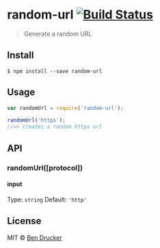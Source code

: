 # random-url [![Build Status](https://travis-ci.org/bendrucker/random-url.svg?branch=master)](https://travis-ci.org/bendrucker/random-url)

> Generate a random URL


## Install

```
$ npm install --save random-url
```


## Usage

```js
var randomUrl = require('random-url');

randomUrl('https');
//=> creates a random https url
```

## API

### randomUrl([protocol])

#### input

Type: `string`
Default: `'http'`


## License

MIT © [Ben Drucker](http://bendrucker.me)
